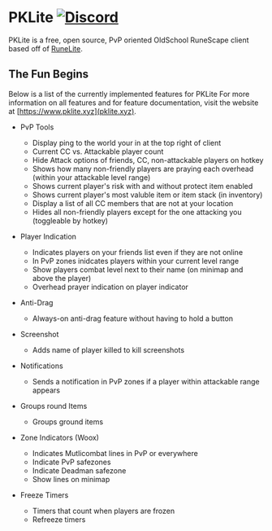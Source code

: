# PKLite  [![Discord](https://img.shields.io/discord/510866403545317376.svg)](https://discord.gg/Dp3HuFM)

PKLite is a free, open source, PvP oriented OldSchool RuneScape client based off of [RuneLite](https://github.com/runelite/runelite).

## The Fun Begins

Below is a list of the currently implemented features for PKLite
For more information on all features and for feature documentation, visit the website at [https://www.pklite.xyz](pklite.xyz).

- PvP Tools

    - Display ping to the world your in at the top right of client
    - Current CC vs. Attackable player count
    - Hide Attack options of friends, CC, non-attackable players on hotkey
    - Shows how many non-friendly players are praying each overhead (within your attackable level range)
    - Shows current player's risk with and without protect item enabled
    - Shows current player's most valuble item or item stack (in inventory)
    - Display a list of all CC members that are not at your location
    - Hides all non-friendly players except for the one attacking you (toggleable by hotkey)
    
- Player Indication
    
    - Indicates players on your friends list even if they are not online
    - In PvP zones inidcates players within your current level range
    - Show players combat level next to their name (on minimap and above the player)
    - Overhead prayer indication on player indicator

- Anti-Drag

    - Always-on anti-drag feature without having to hold a button
    
- Screenshot
    
    - Adds name of player killed to kill screenshots
    
- Notifications
    
    - Sends a notification in PvP zones if a player within attackable range appears
    
- Groups round Items

    - Groups ground items 
    
- Zone Indicators (Woox)
    
    - Indicates Mutlicombat lines in PvP or everywhere
    - Indicate PvP safezones
    - Indicate Deadman safezone
    - Show lines on minimap
 
- Freeze Timers
    
    - Timers that count when players are frozen
    - Refreeze timers   
